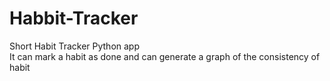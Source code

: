 # Habbit-Tracker
Short Habit Tracker Python app 
<br>
It can mark a habit as done and can generate a graph of the consistency of habit


